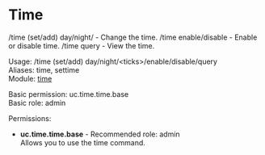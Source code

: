 Time
====
/time (set/add) day/night/<ticks> - Change the time.
/time enable/disable - Enable or disable time.
/time query - View the time.

Usage: /time (set/add) day/night/\<ticks\>/enable/disable/query<br>
Aliases: time, settime<br>
Module: [time](../modules/time.md)<br>

Basic permission: uc.time.time.base<br>
Basic role: admin<br>

Permissions: <br>
* **uc.time.time.base** - Recommended role: admin<br>Allows you to use the time command.
